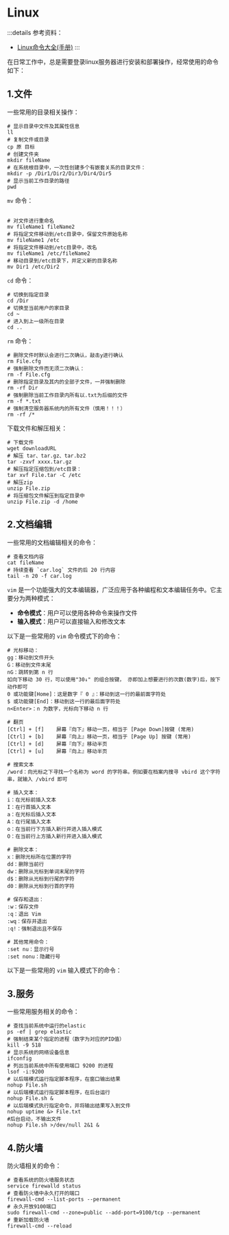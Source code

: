 # Linux

:::details 参考资料：

- [Linux命令大全(手册)](https://www.linuxcool.com/)
  :::

在日常工作中，总是需要登录linux服务器进行安装和部署操作，经常使用的命令如下：

## 1.文件

一些常用的目录相关操作：

```shell
# 显示目录中文件及其属性信息
ll
# 复制文件或目录
cp 原 目标
# 创建文件夹
mkdir fileName
# 在系统根目录中，一次性创建多个有嵌套关系的目录文件：
mkdir -p /Dir1/Dir2/Dir3/Dir4/Dir5
# 显示当前工作目录的路径
pwd
```

`mv` 命令：

```shell

# 对文件进行重命名
mv fileName1 fileName2
# 将指定文件移动到/etc目录中，保留文件原始名称
mv fileName1 /etc
# 将指定文件移动到/etc目录中，改名
mv fileName1 /etc/fileName2
# 移动目录到/etc目录下，并定义新的目录名称
mv Dir1 /etc/Dir2
```

`cd` 命令：

```shell
# 切换到指定目录
cd /Dir 
# 切换至当前用户的家目录
cd ~ 
# 进入到上一级所在目录
cd .. 
```

`rm` 命令：

```shell
# 删除文件时默认会进行二次确认，敲击y进行确认
rm File.cfg
# 强制删除文件而无须二次确认：
rm -f File.cfg 
# 删除指定目录及其内的全部子文件，一并强制删除
rm -rf Dir 
# 强制删除当前工作目录内所有以.txt为后缀的文件
rm -f *.txt 
# 强制清空服务器系统内的所有文件（慎用！！！）
rm -rf /*
```

下载文件和解压相关：

```shell
# 下载文件
wget downloadURL
# 解压 tar、tar.gz、tar.bz2
tar -zxvf xxxx.tar.gz
# 解压指定压缩包到/etc目录：
tar xvf File.tar -C /etc 
# 解压zip
unzip File.zip
# 将压缩包文件解压到指定目录中
unzip File.zip -d /home
```

## 2.文档编辑

一些常用的文档编辑相关的命令：

```shell
# 查看文档内容
cat fileName
# 持续查看 `car.log` 文件的后 20 行内容
tail -n 20 -f car.log
```

`vim` 是一个功能强大的文本编辑器，广泛应用于各种编程和文本编辑任务中。它主要分为两种模式：

- **命令模式**：用户可以使用各种命令来操作文件
- **输入模式**：用户可以直接输入和修改文本

以下是一些常用的 `vim` 命令模式下的命令：

```text
# 光标移动：
gg：移动到文件开头
G：移动到文件末尾
nG：跳转到第 n 行
如向下移动 30 行，可以使用"30↓" 的组合按键， 亦即加上想要进行的次数(数字)后，按下动作即可
0 或功能键[Home]：这是数字『 0 』：移动到这一行的最前面字符处
$ 或功能键[End]：移动到这一行的最后面字符处
n<Enter>：n 为数字，光标向下移动 n 行

# 翻页
[Ctrl] + [f]	屏幕『向下』移动一页，相当于 [Page Down]按键 (常用)
[Ctrl] + [b]	屏幕『向上』移动一页，相当于 [Page Up] 按键 (常用)
[Ctrl] + [d]	屏幕『向下』移动半页
[Ctrl] + [u]	屏幕『向上』移动半页

# 搜索文本
/word：向光标之下寻找一个名称为 word 的字符串。例如要在档案内搜寻 vbird 这个字符串，就输入 /vbird 即可

# 插入文本：
i：在光标前插入文本
I：在行首插入文本
a：在光标后插入文本
A：在行尾插入文本
o：在当前行下方插入新行并进入插入模式
O：在当前行上方插入新行并进入插入模式

# 删除文本：
x：删除光标所在位置的字符
dd：删除当前行
dw：删除从光标到单词末尾的字符
d$：删除从光标到行尾的字符
d0：删除从光标到行首的字符

# 保存和退出：
:w：保存文件
:q：退出 Vim
:wq：保存并退出
:q!：强制退出且不保存

# 其他常用命令：
:set nu：显示行号
:set nonu：隐藏行号
```

以下是一些常用的 `vim` 输入模式下的命令：

## 3.服务

一些常用服务相关的命令：

```shell
# 查找当前系统中运行的elastic
ps -ef | grep elastic
# 强制结束某个指定的进程（数字为对应的PID值）
kill -9 518
# 显示系统的网络设备信息
ifconfig
# 列出当前系统中所有使用端口 9200 的进程
lsof -i:9200
# 以后端模式运行指定脚本程序，在窗口输出结果
nohup File.sh 
# 以后端模式运行指定脚本程序，在后台运行
nohup File.sh &
# 以后端模式执行指定命令，并将输出结果写入到文件
nohup uptime &> File.txt
#后台启动，不输出文件
nohup File.sh >/dev/null 2&1 &
```

## 4.防火墙

防火墙相关的命令：

```shell
# 查看系统的防火墙服务状态
service firewalld status
# 查看防火墙中永久打开的端口
firewall-cmd --list-ports --permanent
# 永久开放9100端口
sudo firewall-cmd --zone=public --add-port=9100/tcp --permanent
# 重新加载防火墙
firewall-cmd --reload
```